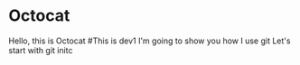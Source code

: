 # Octocat
Hello, this is Octocat #This is dev1
I'm going to show you how I use git
Let's start with git initc
